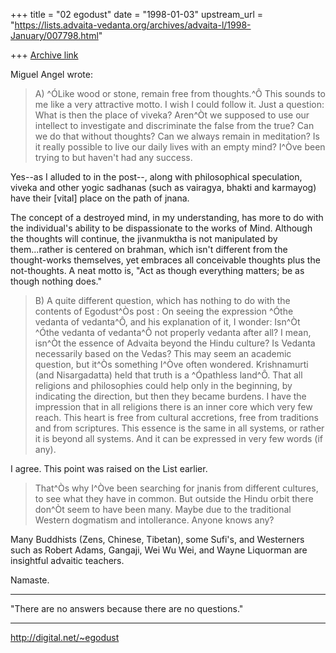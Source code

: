 +++
title = "02 egodust"
date = "1998-01-03"
upstream_url = "https://lists.advaita-vedanta.org/archives/advaita-l/1998-January/007798.html"

+++
[Archive link](https://lists.advaita-vedanta.org/archives/advaita-l/1998-January/007798.html)

Miguel Angel wrote:
> A)  ^ÓLike wood or stone, remain free from thoughts.^Ô  This sounds to me
> like a very attractive motto. I wish I could follow it. Just a question:
> What is then the place of viveka? Aren^Òt we supposed to use our intellect
> to investigate and discriminate the false from the true? Can we do that
> without thoughts? Can we always remain in meditation? Is it really possible
> to live our daily lives with an empty mind? I^Òve been trying to but haven't
> had any success.
>

Yes--as I alluded to in the post--, along with philosophical speculation,
viveka and other yogic sadhanas (such as vairagya, bhakti and karmayog)
have their [vital] place on the path of jnana.

The concept of a destroyed mind, in my understanding, has more to do
with the individual's ability to be dispassionate to the works of Mind.
Although the thoughts will continue, the jivanmuktha is not manipulated
by them...rather is centered on brahman, which isn't different from the
thought-works themselves, yet embraces all conceivable thoughts plus
the not-thoughts.   A neat motto is, "Act as though everything matters;
be as though nothing does."

> B) A quite different question, which has nothing to do with the contents of
> Egodust^Òs post : On seeing the expression ^Óthe vedanta of vedanta^Ô, and
> his explanation of it, I wonder:  Isn^Òt ^Óthe vedanta of vedanta^Ô not
> properly vedanta after all? I mean, isn^Òt the essence of Advaita beyond the
> Hindu culture? Is Vedanta necessarily based on the Vedas? This may seem an
> academic question, but it^Òs something I^Òve often wondered. Krishnamurti
> (and Nisargadatta) held that truth is a ^Ópathless land^Ô. That all religions
> and philosophies could help only in the beginning, by indicating the
> direction, but then they became burdens. I have the impression that in all
> religions there is an inner core which very few reach. This heart is free
> from cultural accretions, free from traditions and from scriptures. This
> essence is the same in all systems, or rather it is beyond all systems. And
> it can be expressed in very few words (if any).

I agree.  This point was raised on the List earlier.


> That^Òs why I^Òve been
> searching for jnanis from different cultures, to see what they have in
> common. But outside the Hindu orbit there don^Òt seem to have been many.
> Maybe due to the traditional Western dogmatism and intollerance. Anyone
> knows any?
>

Many Buddhists (Zens, Chinese, Tibetan), some Sufi's, and Westerners such
as Robert Adams, Gangaji, Wei Wu Wei, and Wayne Liquorman are insightful
advaitic teachers.

Namaste.

_______________________

"There are no answers
       because
there are no questions."
_______________________

http://digital.net/~egodust

